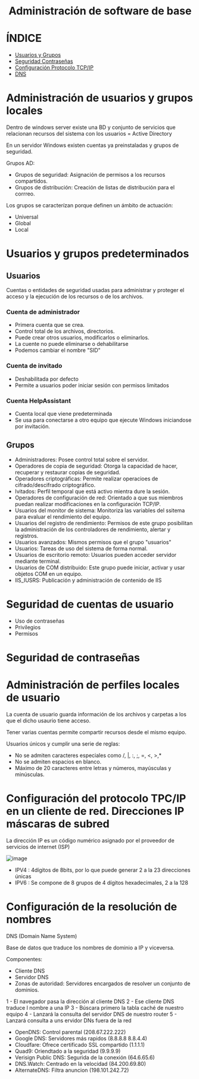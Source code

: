 <h1 align="center"> Administración de software de base </h1>

# ÍNDICE

- [Usuarios y Grupos](https://github.com/d4l1v3rd3/ASIR/blob/main/Implantación_SistemasOperativos/Libro/T1.2_Administracion_Softwarebase.md#administración-de-usuarios-y-grupos-locales)
- [Seguridad Contraseñas](https://github.com/d4l1v3rd3/ASIR/blob/main/Implantación_SistemasOperativos/Libro/T1.2_Administracion_Softwarebase.md#seguridad-de-contraseñas)
- [Configuración Protocolo TCP/IP](https://github.com/d4l1v3rd3/ASIR/blob/main/Implantación_SistemasOperativos/Libro/T1.2_Administracion_Softwarebase.md#configuración-del-protocolo-tpcip-en-un-cliente-de-red-direcciones-ip-máscaras-de-subred)
- [DNS](https://github.com/d4l1v3rd3/ASIR/blob/main/Implantación_SistemasOperativos/Libro/T1.2_Administracion_Softwarebase.md#configuración-de-la-resolución-de-nombres)

# Administración de usuarios y grupos locales

Dentro de windows server existe una BD y conjunto de servicios que relacionan recursos del sistema con los usuarios = Active Directory

En un servidor Windows existen cuentas ya preinstaladas y grupos de seguridad.

Grupos AD:

- Grupos de seguridad: Asignación de permisos a los recursos compartidos.
- Grupos de distribución: Creación de listas de distribución para el corrreo.

Los grupos se caracterízan porque definen un ámbito de actuación:

- Universal
- Global
- Local

# Usuarios y grupos predeterminados

## Usuarios

Cuentas o entidades de seguridad usadas para administrar y proteger el acceso y la ejecución de los recursos o de los archivos.

### Cuenta de administrador

- Primera cuenta que se crea. 
- Control total de los archivos, directorios.
- Puede crear otros usuarios, modificarlos o eliminarlos.
- La cuente no puede eliminarse o dehabilitarse
- Podemos cambiar el nombre "SID"

### Cuenta de invitado

- Deshabilitada por defecto
- Permite a usuarios poder iniciar sesión con permisos limitados

### Cuenta HelpAssistant

- Cuenta local que viene predeterminada
- Se usa para conectarse a otro equipo que ejecute Windows iniciandose por invitación.

## Grupos

- Administradores: Posee control total sobre el servidor.
- Operadores de copia de seguridad: Otorga la capacidad de hacer, recuperar y restaurar copias de seguridad.
- Operadores criptográficas: Permite realizar operacioes de cifrado/descifrado criptográfico.
- Ivitados: Perfil temporal que está activo mientra dure la sesión.
- Operadores de configuración de red: Orientado a que sus miembros puedan realizar modificaciones en la configuración TCP/IP.
- Usuarios del monitor de sistema: Monitoriza las variables del ssitema para evaluar el rendimiento del equipo.
- Usuarios del registro de rendimiento: Permisos de este grupo posibilitan la administración de los controladores de rendimiento, alertar y registros.
- Usuarios avanzados: Mismos permisos que el grupo "usuarios"
- Usuarios: Tareas de uso del sistema de forma normal.
- Usuarios de escritorio remoto: Usuarios pueden acceder servidor mediante terminal.
- Usuarios de COM distribuido: Este grupo puede iniciar, activar y usar objetos COM en un equipo.
- IIS_IUSRS: Publicación y administración de contenido de IIS

# Seguridad de cuentas de usuario

- Uso de contraseñas
- Privilegios
- Permisos

# Seguridad de contraseñas

# Administración de perfiles locales de usuario

La cuenta de usuario guarda información de los archivos y carpetas a los que el dicho usaurio tiene acceso.

Tener varias cuentas permite compartir recursos desde el mismo equipo.

Usuarios únicos y cumplir una serie de reglas:

- No se admiten caracteres especiales como /, |, :, ;, =, <, >,*
- No se admiten espacios en blanco.
- Máximo de 20 caracteres entre letras y números, mayúsculas y minúsculas.

# Configuración del protocolo TPC/IP en un cliente de red. Direcciones IP máscaras de subred

La dirección IP es un código numérico asignado por el proveedor de servicios de internet (ISP)

![image](https://github.com/user-attachments/assets/412f9e75-8de1-4823-8296-401a55319926)

- IPV4 : 4dígitos de 8bits, por lo que puede generar 2 a la 23 direcciones únicas
- IPV6 : Se compone de 8 grupos de 4 dígitos hexadecimales, 2 a la 128

# Configuración de la resolución de nombres

DNS (Domain Name System) 

Base de datos que traduce los nombres de dominio a IP y viceversa.

Componentes:

- Cliente DNS
- Servidor DNS
- Zonas de autoridad: Servidores encargados de resolver un conjunto de dominios.

1 - El navegador pasa la dirección al cliente DNS
2 - Ese cliente DNS traduce l nombre a una IP
3 - Búscara primero la tabla caché de nuestro equipo
4 - Lanzará la consulta del servidor DNS de nuestro router
5 - Lanzará consulta a uns ervidor DNs fuera de la red

- OpenDNS: Control parental (208.67.222.222)
- Google DNS: Servidores más rapidos (8.8.8.8 8.8.4.4)
- Cloudfare: Ofrece certificado SSL compartido (1.1.1.1)
- Quad9: Oriendtado a la seguridad (9.9.9.9)
- Verisign Public DNS: Segurida de la conexión (64.6.65.6)
- DNS.Watch: Centrado en la velocidad (84.200.69.80)
- AlternateDNS: Filtra anuncion (198.101.242.72)


